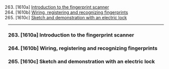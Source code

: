 263. [1610a] [Introduction to the fingerprint scanner](#263)
264. [1610b] [Wiring, registering and recognizing fingerprints](#264)
265. [1610c] [Sketch and demonstration with an electric lock](#265)

---

### 263. [1610a] Introduction to the fingerprint scanner<a id="263"></a>

### 264. [1610b] Wiring, registering and recognizing fingerprints<a id="264"></a>

### 265. [1610c] Sketch and demonstration with an electric lock<a id="265"></a>

